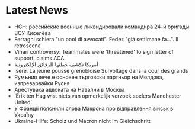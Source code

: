 # Latest News
-  НСН: российские военные ликвидировали командира 24-й бригады ВСУ Киселёва
-  Ferragni schiera "un pool di avvocati". Fedez "già settimane fa...". Il retroscena
-  Vihari controversy: Teammates were 'threatened' to sign letter of support, claims ACA
-  أمريكا تكشف خطتها للرقائق الإلكترونية
-  Isère. La jeune pousse grenobloise Survoltage dans la cour des grands
-  Румъния вече е основен търговски партньор на Молдова, изпреварвайки Русия
-  Арестуваха адвоката на Навални в Москва
-  ‘Erik ten Hag wist niets van opmerkelijk verzoek spelers Manchester United’
-  У Франції пояснили слова Макрона про відправлення військ в Україну
-  Ukraine-Hilfe: Scholz und Macron nicht im Gleichschritt
